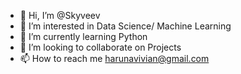- 👋 Hi, I’m @Skyveev
- 👀 I’m interested in Data Science/ Machine Learning
- 🌱 I’m currently learning Python
- 💞️ I’m looking to collaborate on Projects
- 📫 How to reach me harunavivian@gmail.com

<!---
Skyveev/Skyveev is a ✨ special ✨ repository because its `README.md` (this file) appears on your GitHub profile.
You can click the Preview link to take a look at your changes.
--->
